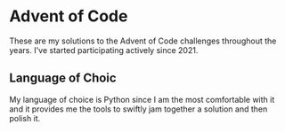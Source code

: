 # Advent of Code
These are my solutions to the Advent of Code challenges throughout the years. I've started participating actively since 2021.

## Language of Choic
My language of choice is Python since I am the most comfortable with it and it provides me the tools to swiftly jam together a solution and then polish it.
